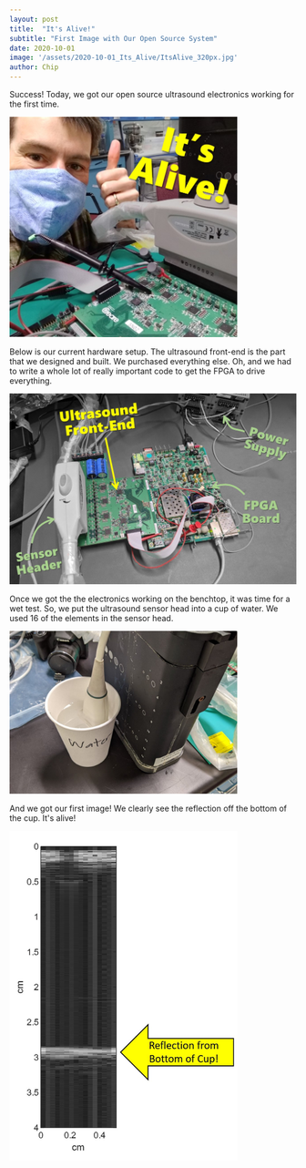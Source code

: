 ```yaml
---
layout: post
title:  "It's Alive!"
subtitle: "First Image with Our Open Source System"
date: 2020-10-01
image: '/assets/2020-10-01_Its_Alive/ItsAlive_320px.jpg'
author: Chip
---
```


Success!  Today, we got our open source ultrasound electronics working for the first time.

<img src="\assets\2020-10-01_Its_Alive\ItsAlive.jpg" style="width:400px;"/>

Below is our current hardware setup.  The ultrasound front-end is the part that we designed and built.  We purchased everything else.  Oh, and we had to write a whole lot of really important code to get the FPGA to drive everything. 

<img src="\assets\2020-10-01_Its_Alive\Components.jpg" style="width:600px;"/>

Once we got the the electronics working on the benchtop, it was time for a wet test.  So, we put the ultrasound sensor head into a cup of water.  We used 16 of the elements in the sensor head.

<img src="\assets\2020-10-01_Its_Alive\SensorInWater.jpg" style="width:400px;"/>

And we got our first image!  We clearly see the reflection off the bottom of the cup.  It's alive!

<img src="\assets\2020-10-01_Its_Alive\FirstImage.jpg" style="width:400px;"/>


